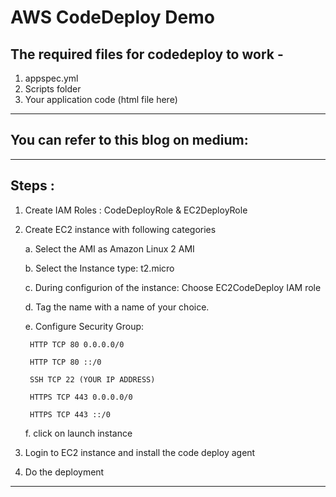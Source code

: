 # AWS CodeDeploy Demo

## The required files for codedeploy to work - 
1. appspec.yml
2. Scripts folder
3. Your application code (html file here)
---

## You can refer to this blog on medium: 


---

## Steps : 

1. Create IAM Roles : CodeDeployRole & EC2DeployRole

2. Create EC2 instance with following categories

	a. Select the AMI as Amazon Linux 2 AMI

	b. Select the Instance type: t2.micro

	c. During configurion of the instance: Choose EC2CodeDeploy IAM role

	d. Tag the name with a name of your choice.

	e. Configure Security Group: 

		HTTP TCP 80 0.0.0.0/0

		HTTP TCP 80 ::/0

		SSH TCP 22 (YOUR IP ADDRESS)

		HTTPS TCP 443 0.0.0.0/0

		HTTPS TCP 443 ::/0

	f. click on launch instance

3. Login to EC2 instance and install the code deploy agent
4. Do the deployment
---
